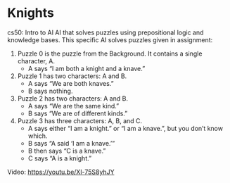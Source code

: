 # Knights

cs50: Intro to AI
AI that solves puzzles using prepositional logic and knowledge bases. 
This specific AI solves puzzles given in assignment:

1. Puzzle 0 is the puzzle from the Background. It contains a single character, A.
	- A says “I am both a knight and a knave.”
2. Puzzle 1 has two characters: A and B.
	- A says “We are both knaves.”
	- B says nothing.
3. Puzzle 2 has two characters: A and B.
	- A says “We are the same kind.”
	- B says “We are of different kinds.”
4. Puzzle 3 has three characters: A, B, and C.
	- A says either “I am a knight.” or “I am a knave.”, but you don’t know which.
	- B says “A said ‘I am a knave.’”
	- B then says “C is a knave.”
	- C says “A is a knight.”

Video: https://youtu.be/Xl-75S8yhJY